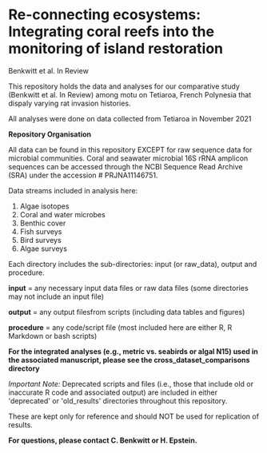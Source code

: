 # Re-connecting ecosystems: Integrating coral reefs into the monitoring of island restoration

Benkwitt et al. In Review

This repository holds the data and analyses for our comparative study (Benkwitt et al. In Review) among motu on Tetiaroa, French Polynesia that dispaly varying rat invasion histories.

All analyses were done on data collected from Tetiaroa in November 2021 

**Repository Organisation**

All data can be found in this repository EXCEPT for raw sequence data for microbial communities. 
Coral and seawater microbial 16S rRNA amplicon sequences can be accessed through the NCBI Sequence Read Archive (SRA) under the accession # PRJNA11146751. 

Data streams included in analysis here: 
1) Algae isotopes
2) Coral and water microbes
3) Benthic cover
4) Fish surveys
5) Bird surveys
6) Algae surveys

Each directory includes the sub-directories: input (or raw_data), output and procedure.

**input** = any necessary input data files or raw data files (some directories may not include an input file)

**output** = any output filesfrom scripts (including data tables and figures)

**procedure** = any code/script file (most included here are either R, R Markdown or bash scripts)


**For the integrated analyses (e.g., metric vs. seabirds or algal N15) used in the associated manuscript, please see the cross_dataset_comparisons directory**

*Important Note:*
Deprecated scripts and files (i.e., those that include old or inaccurate R code and associated output) are included in either 'deprecated' or 'old_results' directories throughout this repository. 

These are kept only for reference and should NOT be used for replication of results.


**For questions, please contact C. Benkwitt or H. Epstein.**